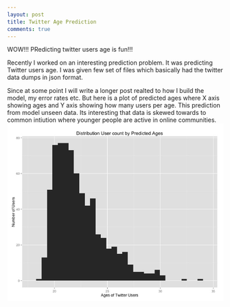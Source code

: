 ```yaml
---
layout: post
title: Twitter Age Prediction 
comments: true
---
```



<div class="message">
	WOW!!! PRedicting twitter users age is fun!!!
</div>

Recently I worked on an interesting prediction problem. It was predicting Twitter users age. I was given few set of files which basically had the twitter data dumps in json format.

Since at some point I will write a longer post realted to how I build the model, my error rates etc. But here is a plot of predicted ages where X axis showing ages and Y axis showing how many users per age. This prediction from model unseen data. Its interesting that data is skewed towards to common intiution where younger people are active in online communities. 
![Twitter Users Predicted Ages](/assets/twitter_predictions.jpeg)

